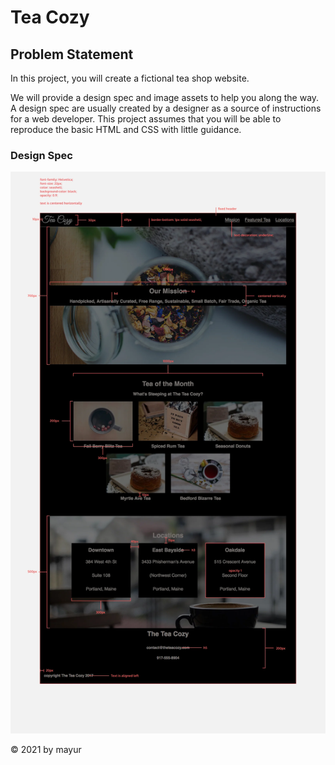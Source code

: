 <h1>Tea Cozy</h1>

<h2>Problem Statement</h2>
<p>In this project, you will create a fictional tea shop website.</p>
<p>
We will provide a design spec and image assets to help you along the way. A design spec are usually created by a designer as a source of instructions for a web developer. This project assumes that you will be able to reproduce the basic HTML and CSS with little guidance.
</p>

<h3>Design Spec</h3>
<img src="question.jpg" alt="">

<footer>
<p>&copy; 2021 by mayur</p>
</footer>